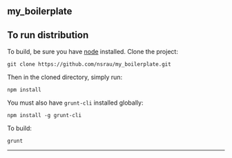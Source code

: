 my_boilerplate
-------------------------------------------------------------------------------

## To run distribution

To build, be sure you have [node](http://nodejs.org) installed. Clone the project:

    git clone https://github.com/nsrau/my_boilerplate.git

Then in the cloned directory, simply run:

    npm install

You must also have `grunt-cli` installed globally:

    npm install -g grunt-cli


To build:

    grunt

----
